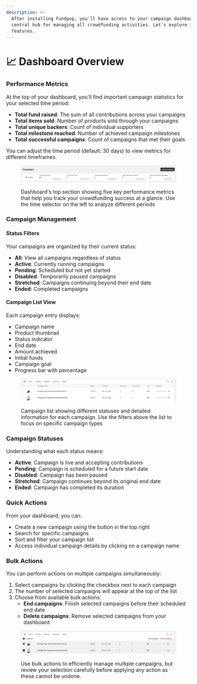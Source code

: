 ```yaml
---
description: >-
  After installing Fundpop, you'll have access to your campaign dashboard - your
  central hub for managing all crowdfunding activities. Let's explore its key
  features.
---
```


# 📈 Dashboard Overview

### Performance Metrics

At the top of your dashboard, you'll find important campaign statistics for your selected time period:

* **Total fund raised**: The sum of all contributions across your campaigns
* **Total items sold**: Number of products sold through your campaigns
* **Total unique backers**: Count of individual supporters
* **Total milestone reached**: Number of achieved campaign milestones
* **Total successful campaigns**: Count of campaigns that met their goals

You can adjust the time period (default: 30 days) to view metrics for different timeframes.

<figure><img src="../.gitbook/assets/FP-dashboard-1.png" alt=""><figcaption><p>Dashboard's top section showing five key performance metrics that help you track your crowdfunding success at a glance. Use the time selector on the left to analyze different periods</p></figcaption></figure>

### Campaign Management

#### Status Filters

Your campaigns are organized by their current status:

* **All**: View all campaigns regardless of status
* **Active**: Currently running campaigns
* **Pending**: Scheduled but not yet started
* **Disabled**: Temporarily paused campaigns
* **Stretched**: Campaigns continuing beyond their end date
* **Ended**: Completed campaigns

#### Campaign List View

Each campaign entry displays:

* Campaign name
* Product thumbnail
* Status indicator
* End date
* Amount achieved
* Initial funds
* Campaign goal
* Progress bar with percentage

<figure><img src="../.gitbook/assets/FP-dashboard-2.png" alt=""><figcaption><p>Campaign list showing different statuses and detailed information for each campaign. Use the filters above the list to focus on specific campaign types</p></figcaption></figure>

### Campaign Statuses

Understanding what each status means:

* **Active**: Campaign is live and accepting contributions
* **Pending**: Campaign is scheduled for a future start date
* **Disabled**: Campaign has been paused
* **Stretched**: Campaign continues beyond its original end date
* **Ended**: Campaign has completed its duration

### Quick Actions

From your dashboard, you can:

* Create a new campaign using the button in the top right
* Search for specific campaigns
* Sort and filter your campaign list
* Access individual campaign details by clicking on a campaign name

### Bulk Actions

You can perform actions on multiple campaigns simultaneously:

1. Select campaigns by clicking the checkbox next to each campaign
2. The number of selected campaigns will appear at the top of the list
3. Choose from available bulk actions:
   * **End campaigns**: Finish selected campaigns before their scheduled end date
   * **Delete campaigns**: Remove selected campaigns from your dashboard

<figure><img src="../.gitbook/assets/FP-dashboard-3.png" alt=""><figcaption><p>Use bulk actions to efficiently manage multiple campaigns, but review your selection carefully before applying any action as these cannot be undone.</p></figcaption></figure>
